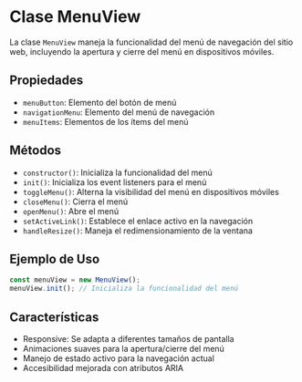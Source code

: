 # Clase MenuView

La clase `MenuView` maneja la funcionalidad del menú de navegación del sitio web, incluyendo la apertura y cierre del menú en dispositivos móviles.

## Propiedades

- `menuButton`: Elemento del botón de menú
- `navigationMenu`: Elemento del menú de navegación
- `menuItems`: Elementos de los ítems del menú

## Métodos

- `constructor()`: Inicializa la funcionalidad del menú
- `init()`: Inicializa los event listeners para el menú
- `toggleMenu()`: Alterna la visibilidad del menú en dispositivos móviles
- `closeMenu()`: Cierra el menú
- `openMenu()`: Abre el menú
- `setActiveLink()`: Establece el enlace activo en la navegación
- `handleResize()`: Maneja el redimensionamiento de la ventana

## Ejemplo de Uso

```javascript
const menuView = new MenuView();
menuView.init(); // Inicializa la funcionalidad del menú
```

## Características

- Responsive: Se adapta a diferentes tamaños de pantalla
- Animaciones suaves para la apertura/cierre del menú
- Manejo de estado activo para la navegación actual
- Accesibilidad mejorada con atributos ARIA